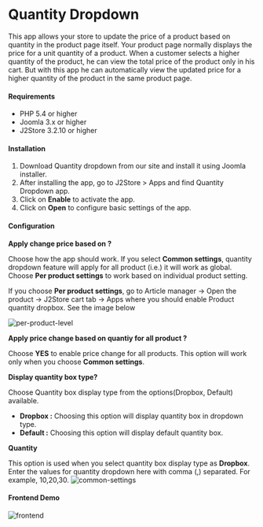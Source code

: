 # Quantity Dropdown

This app allows your store to update the price of a product based on quantity in the product page itself. Your product page normally displays the price for a unit quantity of a product. When a customer selects a higher quantity of the product, he can view the total price of the product only in his cart. But with this app he can automatically view the updated price for a higher quantity of the product in the same product page.

#### Requirements

* PHP 5.4 or higher
* Joomla 3.x or higher
* J2Store 3.2.10 or higher

#### Installation

1. Download Quantity dropdown from our site and install it using Joomla installer.
2. After installing the app, go to J2Store > Apps and find Quantity Dropdown app.
3. Click on **Enable** to activate the app.
4. Click on **Open** to configure basic settings of the app.

#### Configuration

**Apply change price based on ?**

Choose how the app should work. If you select **Common settings**, quantity dropdown feature will apply for all product (i.e.) it will work as global. Choose **Per product settings** to work based on individual product setting.

If you choose **Per product settings**, go to Article manager -> Open the product -> J2Store cart tab -> Apps where you should enable Product quantity dropbox. See the image below

![per-product-level](./assets/images/quanity-dropdown-02.png)

**Apply price change based on quantiy for all product ?**

Choose **YES** to enable price change for all products. This option will work only when you choose **Common settings**.

**Display quantity box type?**

Choose Quantity box display type from the options(Dropbox, Default) available.

* **Dropbox :** Choosing this option will display quantity box in dropdown type.
* **Default :** Choosing this option will display default quantity box.

**Quantity**

This option is used when you select quantity box display type as **Dropbox**. Enter the values for quantity dropdown here with comma (,) separated. For example, 10,20,30.
![common-settings](./assets/images/quanity-dropdown-01.png)

#### Frontend Demo

![frontend](./assets/images/quanity-dropdown-03.png)